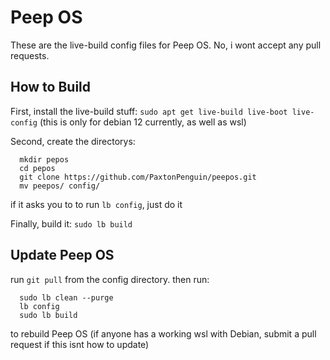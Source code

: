 # Peep OS
These are the live-build config files for Peep OS. No, i wont accept any pull requests.

## How to Build

First, install the live-build stuff:
` sudo apt get live-build live-boot live-config `
(this is only for debian 12 currently, as well as wsl)

Second, create the directorys:
```
  mkdir pepos
  cd pepos
  git clone https://github.com/PaxtonPenguin/peepos.git
  mv peepos/ config/
```

if it asks you to to run ` lb config `, just do it

Finally, build it:
` sudo lb build `

## Update Peep OS

run `git pull` from the config directory. then run:
```
  sudo lb clean --purge
  lb config
  sudo lb build
``` 
to rebuild Peep OS
(if anyone has a working wsl with Debian, submit a pull request if this isnt how to update)
